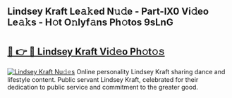 ## Lindsey Kraft Le𝚊𝚔ed N𝚞𝚍e - Part-lX0 Vi𝚍eo Le𝚊𝚔s - H𝚘t O𝚗lyf𝚊ns Ph𝚘tos 9sLnG

# <h2><a href="http://hf3vsp.feru.top/?c=Lindsey+Kraft">🔗 👉 🔴 Lindsey Kraft Vi𝚍𝚎o Ph𝚘t𝚘𝚜</a></h2>

[![Lindsey Kraft Nu𝚍𝚎s](https://i.imgur.com/0TWrTi3.gif)](http://hf3vsp.feru.top/?c=Lindsey+Kraft)
Online personality Lindsey Kraft sharing dance and lifestyle content. Public servant Lindsey Kraft, celebrated for their dedication to public service and commitment to the greater good. 
